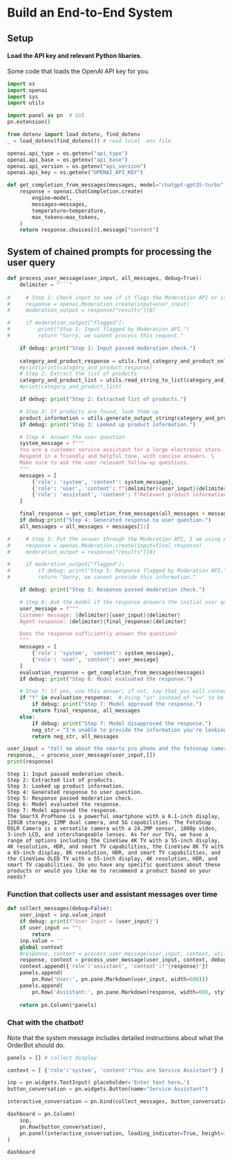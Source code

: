 # Build an End-to-End System

## Setup
#### Load the API key and relevant Python libaries.
Some code that loads the OpenAI API key for you.


```python
import os
import openai
import sys
import utils

import panel as pn  # GUI
pn.extension()

from dotenv import load_dotenv, find_dotenv
_ = load_dotenv(find_dotenv()) # read local .env file

openai.api_type = os.getenv("api_type")
openai.api_base = os.getenv("api_base")
openai.api_version = os.getenv("api_version")
openai.api_key = os.getenv("OPENAI_API_KEY")
```






<style>.bk-root, .bk-root .bk:before, .bk-root .bk:after {
  font-family: var(--jp-ui-font-size1);
  font-size: var(--jp-ui-font-size1);
  color: var(--jp-ui-font-color1);
}
</style>



```python
def get_completion_from_messages(messages, model="chatgpt-gpt35-turbo", temperature=0, max_tokens=500):
    response = openai.ChatCompletion.create(
        engine=model,
        messages=messages,
        temperature=temperature, 
        max_tokens=max_tokens, 
    )
    return response.choices[0].message["content"]
```

## System of chained prompts for processing the user query


```python
def process_user_message(user_input, all_messages, debug=True):
    delimiter = "```"
    
#     # Step 1: Check input to see if it flags the Moderation API or is a prompt injection
#     response = openai.Moderation.create(input=user_input)
#     moderation_output = response["results"][0]

#     if moderation_output["flagged"]:
#         print("Step 1: Input flagged by Moderation API.")
#         return "Sorry, we cannot process this request."

    if debug: print("Step 1: Input passed moderation check.")
    
    category_and_product_response = utils.find_category_and_product_only(user_input, utils.get_products_and_category())
    #print(print(category_and_product_response)
    # Step 2: Extract the list of products
    category_and_product_list = utils.read_string_to_list(category_and_product_response)
    #print(category_and_product_list)

    if debug: print("Step 2: Extracted list of products.")

    # Step 3: If products are found, look them up
    product_information = utils.generate_output_string(category_and_product_list)
    if debug: print("Step 3: Looked up product information.")

    # Step 4: Answer the user question
    system_message = f"""
    You are a customer service assistant for a large electronic store. \
    Respond in a friendly and helpful tone, with concise answers. \
    Make sure to ask the user relevant follow-up questions.
    """
    messages = [
        {'role': 'system', 'content': system_message},
        {'role': 'user', 'content': f"{delimiter}{user_input}{delimiter}"},
        {'role': 'assistant', 'content': f"Relevant product information:\n{product_information}"}
    ]

    final_response = get_completion_from_messages(all_messages + messages)
    if debug:print("Step 4: Generated response to user question.")
    all_messages = all_messages + messages[1:]

#     # Step 5: Put the answer through the Moderation API, I am using AzureOpenAI and and I don't have access to moderation api
#     response = openai.Moderation.create(input=final_response)
#     moderation_output = response["results"][0]

#     if moderation_output["flagged"]:
#         if debug: print("Step 5: Response flagged by Moderation API.")
#         return "Sorry, we cannot provide this information."

    if debug: print("Step 5: Response passed moderation check.")

    # Step 6: Ask the model if the response answers the initial user query well
    user_message = f"""
    Customer message: {delimiter}{user_input}{delimiter}
    Agent response: {delimiter}{final_response}{delimiter}

    Does the response sufficiently answer the question?
    """
    messages = [
        {'role': 'system', 'content': system_message},
        {'role': 'user', 'content': user_message}
    ]
    evaluation_response = get_completion_from_messages(messages)
    if debug: print("Step 6: Model evaluated the response.")

    # Step 7: If yes, use this answer; if not, say that you will connect the user to a human
    if "Y" in evaluation_response:  # Using "in" instead of "==" to be safer for model output variation (e.g., "Y." or "Yes")
        if debug: print("Step 7: Model approved the response.")
        return final_response, all_messages
    else:
        if debug: print("Step 7: Model disapproved the response.")
        neg_str = "I'm unable to provide the information you're looking for. I'll connect you with a human representative for further assistance."
        return neg_str, all_messages

user_input = "tell me about the smartx pro phone and the fotosnap camera, the dslr one. Also what tell me about your tvs"
response,_ = process_user_message(user_input,[])
print(response)
```

    Step 1: Input passed moderation check.
    Step 2: Extracted list of products.
    Step 3: Looked up product information.
    Step 4: Generated response to user question.
    Step 5: Response passed moderation check.
    Step 6: Model evaluated the response.
    Step 7: Model approved the response.
    The SmartX ProPhone is a powerful smartphone with a 6.1-inch display, 128GB storage, 12MP dual camera, and 5G capabilities. The FotoSnap DSLR Camera is a versatile camera with a 24.2MP sensor, 1080p video, 3-inch LCD, and interchangeable lenses. As for our TVs, we have a range of options including the CineView 4K TV with a 55-inch display, 4K resolution, HDR, and smart TV capabilities, the CineView 8K TV with a 65-inch display, 8K resolution, HDR, and smart TV capabilities, and the CineView OLED TV with a 55-inch display, 4K resolution, HDR, and smart TV capabilities. Do you have any specific questions about these products or would you like me to recommend a product based on your needs?
    

### Function that collects user and assistant messages over time


```python
def collect_messages(debug=False):
    user_input = inp.value_input
    if debug: print(f"User Input = {user_input}")
    if user_input == "":
        return
    inp.value = ''
    global context
    #response, context = process_user_message(user_input, context, utils.get_products_and_category(),debug=True)
    response, context = process_user_message(user_input, context, debug=False)
    context.append({'role':'assistant', 'content':f"{response}"})
    panels.append(
        pn.Row('User:', pn.pane.Markdown(user_input, width=600)))
    panels.append(
        pn.Row('Assistant:', pn.pane.Markdown(response, width=600, style={'background-color': '#F6F6F6'})))
 
    return pn.Column(*panels)
```

### Chat with the chatbot!
Note that the system message includes detailed instructions about what the OrderBot should do.


```python
panels = [] # collect display 

context = [ {'role':'system', 'content':"You are Service Assistant"} ]  

inp = pn.widgets.TextInput( placeholder='Enter text here…')
button_conversation = pn.widgets.Button(name="Service Assistant")

interactive_conversation = pn.bind(collect_messages, button_conversation)

dashboard = pn.Column(
    inp,
    pn.Row(button_conversation),
    pn.panel(interactive_conversation, loading_indicator=True, height=300),
)

dashboard
```
